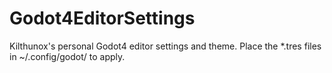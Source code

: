 # Godot4EditorSettings



Kilthunox's personal Godot4 editor settings and theme. Place the *.tres files in 
~/.config/godot/ to apply.
